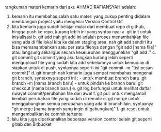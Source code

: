 rangkuman materi kemarin dari aku AHMAD RAFIANSYAH adalah:

1. kemarin itu membahas salah satu materi yang cukup penting didalam membangun project yaitu mengenai Version Control Git
2. kita kemarin juga sudah belajar mulai dari membuat repo di github, hingga push ke repo, kurang lebih ini yang syntax nya:
   a. git init
   untuk inisialisasi
   b. git add
   nah git add ini adalah proses menambahkan file yang ada di file lokal kita ke dalam staging area, nah git add sendiri itu bisa memanambahkan satu per satu filenya dengan "git add [nama file]" atau langsung sekaligus secara keseluruhan menggunakan "git add ."
   c. git commit
   git commit yang aku tangkap kurang lebih seperti menguploud file yang sudah kita add sebelumnya untuk kemudian di siapkan untuk di push, syntaxnya seperti ini "git commit -m "[isi pesan commit]"
   d. git branch
   nah kemarin juga sempat membahas mengenai git branch, syntaxnya seperti ini : - untuk membuat branch baru:
   git branch -m [nama branch baru] - untuk pindah ke branch baru:
   git checkout [nama branch baru]
   e. git log
   berfungsi untuk melihat daftar riwayat commit/perubahan file dari awal
   f. git pull
   untuk mengambil kembali perubahan file yang sudah di remote
   e. git merge
   untuk menggabungkan semua perubahan yang ada di branch lain, syntaxnya "git merge [nama branch yang ingin di gabungkan]"
   f. git reset
   untuk mengembalikan ke commit tertentu
3. lalu kita juga diperkanalkan beberapa version control selain git seperti gitlab dan Bitbucket
